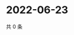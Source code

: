 # 2022-06-23

共 0 条

<!-- BEGIN WEIBO -->
<!-- 最后更新时间 Thu Jun 23 2022 07:00:39 GMT+0800 (China Standard Time) -->

<!-- END WEIBO -->
